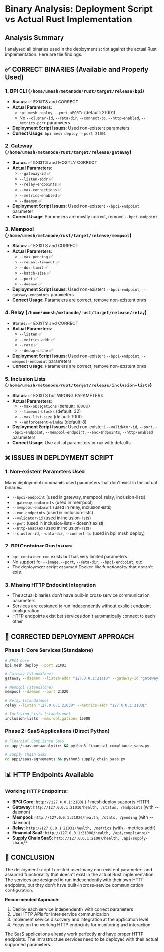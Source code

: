 # Binary Analysis: Deployment Script vs Actual Rust Implementation

## Analysis Summary

I analyzed all binaries used in the deployment script against the actual Rust implementation. Here are the findings:

## ✅ CORRECT BINARIES (Available and Properly Used)

### 1. **BPI CLI** (`/home/umesh/metanode/rust/target/release/bpi`)
- **Status**: ✅ EXISTS and CORRECT
- **Actual Parameters**: 
  - `bpi mesh deploy --port <PORT>` (default: 21001)
  - No `--cluster-id`, `--data-dir`, `--connect-to`, `--http-enabled`, `--metrics-port` parameters
- **Deployment Script Issues**: Used non-existent parameters
- **Correct Usage**: `bpi mesh deploy --port 21001`

### 2. **Gateway** (`/home/umesh/metanode/rust/target/release/gateway`)
- **Status**: ✅ EXISTS and MOSTLY CORRECT
- **Actual Parameters**:
  - `--gateway-id` ✅
  - `--listen-addr` ✅
  - `--relay-endpoints` ✅
  - `--max-connections` ✅
  - `--metrics-enabled` ✅
  - `--daemon` ✅
- **Deployment Script Issues**: Used non-existent `--bpci-endpoint` parameter
- **Correct Usage**: Parameters are mostly correct, remove `--bpci-endpoint`

### 3. **Mempool** (`/home/umesh/metanode/rust/target/release/mempool`)
- **Status**: ✅ EXISTS and CORRECT
- **Actual Parameters**:
  - `--max-pending` ✅
  - `--reveal-timeout` ✅
  - `--dos-limit` ✅
  - `--batch-size` ✅
  - `--port` ✅
  - `--daemon` ✅
- **Deployment Script Issues**: Used non-existent `--bpci-endpoint`, `--gateway-endpoints` parameters
- **Correct Usage**: Parameters are correct, remove non-existent ones

### 4. **Relay** (`/home/umesh/metanode/rust/target/release/relay`)
- **Status**: ✅ EXISTS and CORRECT
- **Actual Parameters**:
  - `--listen` ✅
  - `--metrics-addr` ✅
  - `--rate` ✅
  - `--dedup-cache` ✅
- **Deployment Script Issues**: Used non-existent `--bpci-endpoint`, `--mempool-endpoint` parameters
- **Correct Usage**: Parameters are correct, remove non-existent ones

### 5. **Inclusion Lists** (`/home/umesh/metanode/rust/target/release/inclusion-lists`)
- **Status**: ✅ EXISTS but WRONG PARAMETERS
- **Actual Parameters**:
  - `--max-obligations` (default: 10000)
  - `--timeout-blocks` (default: 32)
  - `--max-list-size` (default: 1000)
  - `--enforcement-window` (default: 8)
- **Deployment Script Issues**: Used non-existent `--validator-id`, `--port`, `--bpci-endpoint`, `--mempool-endpoint`, `--enc-endpoints`, `--http-enabled` parameters
- **Correct Usage**: Use actual parameters or run with defaults

## ❌ ISSUES IN DEPLOYMENT SCRIPT

### 1. **Non-existent Parameters Used**
Many deployment commands used parameters that don't exist in the actual binaries:
- `--bpci-endpoint` (used in gateway, mempool, relay, inclusion-lists)
- `--gateway-endpoints` (used in mempool)
- `--mempool-endpoint` (used in relay, inclusion-lists)
- `--enc-endpoints` (used in inclusion-lists)
- `--validator-id` (used in inclusion-lists)
- `--port` (used in inclusion-lists - doesn't exist)
- `--http-enabled` (used in inclusion-lists)
- `--cluster-id`, `--data-dir`, `--connect-to` (used in bpi mesh deploy)

### 2. **BPI Container Run Issues**
- `bpi container run` exists but has very limited parameters
- No support for `--image`, `--port`, `--data-dir`, `--bpci-endpoint`, etc.
- The deployment script assumed Docker-like functionality that doesn't exist

### 3. **Missing HTTP Endpoint Integration**
- The actual binaries don't have built-in cross-service communication parameters
- Services are designed to run independently without explicit endpoint configuration
- HTTP endpoints exist but services don't automatically connect to each other

## 🔧 CORRECTED DEPLOYMENT APPROACH

### Phase 1: Core Services (Standalone)
```bash
# BPCI Core
bpi mesh deploy --port 21001

# Gateway (standalone)
gateway --daemon --listen-addr "127.0.0.1:21010" --gateway-id "gateway-001"

# Mempool (standalone) 
mempool --daemon --port 21020

# Relay (standalone)
relay --listen "127.0.0.1:21030" --metrics-addr "127.0.0.1:21031"

# Inclusion Lists (standalone)
inclusion-lists --max-obligations 10000
```

### Phase 2: SaaS Applications (Direct Python)
```bash
# Financial Compliance SaaS
cd apps/saas-metaanalytics && python3 financial_compliance_saas.py

# Supply Chain SaaS  
cd apps/saas-agreements && python3 supply_chain_saas.py
```

## 📊 HTTP Endpoints Available

### Working HTTP Endpoints:
- **BPCI Core**: `http://127.0.0.1:21001` (if mesh deploy supports HTTP)
- **Gateway**: `http://127.0.0.1:21010/health, /status, /endpoints` (with --daemon)
- **Mempool**: `http://127.0.0.1:21020/health, /stats, /pending` (with --daemon)
- **Relay**: `http://127.0.0.1:21031/health, /metrics` (with --metrics-addr)
- **Financial SaaS**: `http://127.0.0.1:21006/health, /api/compliance/*`
- **Supply Chain SaaS**: `http://127.0.0.1:21007/health, /api/supply-chain/*`

## 🎯 CONCLUSION

The deployment script I created used many non-existent parameters and assumed functionality that doesn't exist in the actual Rust implementation. The services are designed to run independently with their own HTTP endpoints, but they don't have built-in cross-service communication configuration.

**Recommended Approach:**
1. Deploy each service independently with correct parameters
2. Use HTTP APIs for inter-service communication
3. Implement service discovery and integration at the application level
4. Focus on the working HTTP endpoints for monitoring and interaction

The SaaS applications already work perfectly and have proper HTTP endpoints. The infrastructure services need to be deployed with their actual supported parameters.
